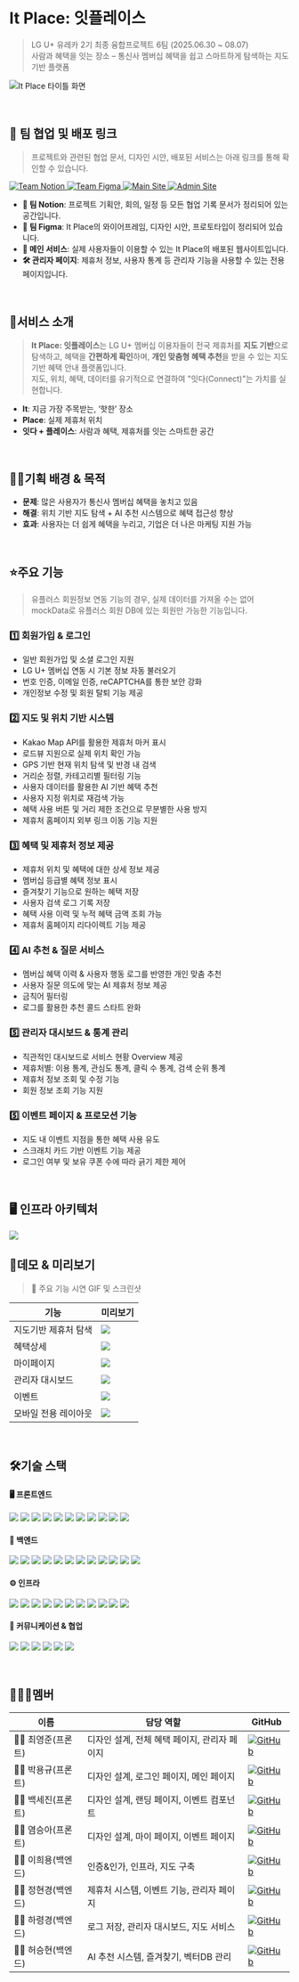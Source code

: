 # It Place: 잇플레이스

> LG U+ 유레카 2기 최종 융합프로젝트 6팀 (2025.06.30 ~ 08.07) </br>
> 사람과 혜택을 잇는 장소 – 통신사 멤버십 혜택을 쉽고 스마트하게 탐색하는 지도 기반 플랫폼


![It Place 타이틀 화면](./../demo/Readme-title.png)

</br>

## 🔗 팀 협업 및 배포 링크

> 프로젝트와 관련된 협업 문서, 디자인 시안, 배포된 서비스는 아래 링크를 통해 확인할 수 있습니다.

<p align="left">
  <a href="https://www.notion.so/6-222ca47e589c801c9f3ede0902f3fa36?source=copy_link" target="_blank">
    <img src="https://img.shields.io/badge/팀 Notion-000000?style=for-the-badge&logo=notion&logoColor=white" alt="Team Notion" />
  </a>
  <a href="https://www.figma.com/design/rE9IRJ0U0UsMTxlrCjXSJn/ItPlace?node-id=2152-9464&t=I2va1vEw3L3krkwp-1" target="_blank">
    <img src="https://img.shields.io/badge/팀 Figma-F24E1E?style=for-the-badge&logo=figma&logoColor=white" alt="Team Figma" />
  </a>
  <a href="https://www.itplace.click" target="_blank">
    <img src="https://img.shields.io/badge/메인 서비스 바로가기-14B8A6?style=for-the-badge&logo=vercel&logoColor=white" alt="Main Site" />
  </a>
  <a href="https://admin.itplace.click" target="_blank">
    <img src="https://img.shields.io/badge/관리자 페이지 바로가기-6B7280?style=for-the-badge&logo=windows-terminal&logoColor=white" alt="Admin Site" />
  </a>
</p>

- **📒 팀 Notion**: 프로젝트 기획안, 회의, 일정 등 모든 협업 기록 문서가 정리되어 있는 공간입니다.
- **🎨 팀 Figma**: It Place의 와이어프레임, 디자인 시안, 프로토타입이 정리되어 있습니다.
- **🚀 메인 서비스**: 실제 사용자들이 이용할 수 있는 It Place의 배포된 웹사이트입니다.
- **🛠 관리자 페이지**: 제휴처 정보, 사용자 통계 등 관리자 기능을 사용할 수 있는 전용 페이지입니다.

</br>

## 🐰서비스 소개

> **It Place: 잇플레이스**는 LG U+ 멤버십 이용자들이 전국 제휴처를 **지도 기반**으로 탐색하고, 혜택을 **간편하게 확인**하며, **개인 맞춤형 혜택 추천**을 받을 수 있는 지도 기반 혜택 안내 플랫폼입니다. </br>
> 지도, 위치, 혜택, 데이터를 유기적으로 연결하여 "잇다(Connect)"는 가치를 실현합니다.

- **It**: 지금 가장 주목받는, ‘핫한’ 장소
- **Place**: 실제 제휴처 위치
- **잇다 + 플레이스**: 사람과 혜택, 제휴처를 잇는 스마트한 공간

</br>

## 👍🏻기획 배경 & 목적

- **문제**: 많은 사용자가 통신사 멤버십 혜택을 놓치고 있음
- **해결**: 위치 기반 지도 탐색 + AI 추천 시스템으로 혜택 접근성 향상
- **효과**: 사용자는 더 쉽게 혜택을 누리고, 기업은 더 나은 마케팅 지원 가능

</br>

## ⭐주요 기능
> 유플러스 회원정보 연동 기능의 경우, 실제 데이터를 가져올 수는 없어 mockData로 유플러스 회원 DB에 있는 회원만 가능한 기능입니다.

### 1️⃣ 회원가입 & 로그인

- 일반 회원가입 및 소셜 로그인 지원
- LG U+ 멤버십 연동 시 기본 정보 자동 불러오기
- 번호 인증, 이메일 인증, reCAPTCHA를 통한 보안 강화
- 개인정보 수정 및 회원 탈퇴 기능 제공

### 2️⃣ 지도 및 위치 기반 시스템

- Kakao Map API를 활용한 제휴처 마커 표시
- 로드뷰 지원으로 실제 위치 확인 가능
- GPS 기반 현재 위치 탐색 및 반경 내 검색
- 거리순 정렬, 카테고리별 필터링 기능
- 사용자 데이터를 활용한 AI 기반 혜택 추천
- 사용자 지정 위치로 재검색 가능
- 혜택 사용 버튼 및 거리 제한 조건으로 무분별한 사용 방지
- 제휴처 홈페이지 외부 링크 이동 기능 지원

### 3️⃣ 혜택 및 제휴처 정보 제공

- 제휴처 위치 및 혜택에 대한 상세 정보 제공
- 멤버십 등급별 혜택 정보 표시
- 즐겨찾기 기능으로 원하는 혜택 저장
- 사용자 검색 로그 기록 저장
- 혜택 사용 이력 및 누적 혜택 금액 조회 가능
- 제휴처 홈페이지 리다이렉트 기능 제공

### 4️⃣ AI 추천 & 질문 서비스

- 멤버십 혜택 이력 & 사용자 행동 로그를 반영한 개인 맞춤 추천
- 사용자 질문 의도에 맞는 AI 제휴처 정보 제공
- 금칙어 필터링
- 로그를 활용한 추천 콜드 스타트 완화

### 5️⃣ 관리자 대시보드 & 통계 관리

- 직관적인 대시보드로 서비스 현황 Overview 제공
- 제휴처별: 이용 통계, 관심도 통계, 클릭 수 통계, 검색 순위 통계
- 제휴처 정보 조회 및 수정 기능
- 회원 정보 조회 기능 지원

### 5️⃣ 이벤트 페이지 & 프로모션 기능

- 지도 내 이벤트 지점을 통한 혜택 사용 유도
- 스크래치 카드 기반 이벤트 기능 제공
- 로그인 여부 및 보유 쿠폰 수에 따라 긁기 제한 제어

</br>

## 🖥️ 인프라 아키텍처
 ![](./../demo/architecture.png)

## 🎥데모 & 미리보기

> 🔽 주요 기능 시연 GIF 및 스크린샷

| 기능                 | 미리보기               |
| -------------------- | ---------------------- |
| 지도기반 제휴처 탐색 | ![](./../demo/map.gif)    |
| 혜택상세             | ![](./../demo/detail.gif) |
| 마이페이지           | ![](./../demo/mypage.gif) |
| 관리자 대시보드      | ![](./../demo/admin.gif)  |
| 이벤트 | ![](./../demo/event.gif)    |
| 모바일 전용 레이아웃 | ![](./../demo/mobile.gif) |

</br>

## 🛠기술 스택

#### 🖥️ 프론트엔드

<p align="left">
  <img src="https://img.shields.io/badge/JavaScript-F7DF1E?style=flat&logo=javascript&logoColor=black" />
  <img src="https://img.shields.io/badge/TypeScript-3178C6?style=flat&logo=typescript&logoColor=white" />
  <img src="https://img.shields.io/badge/React-61DAFB?style=flat&logo=react&logoColor=white" />
  <img src="https://img.shields.io/badge/Vite-646CFF?style=flat&logo=vite&logoColor=white" />
  <img src="https://img.shields.io/badge/TailwindCSS-06B6D4?style=flat&logo=tailwindcss&logoColor=white" />
  <img src="https://img.shields.io/badge/Redux-764ABC?style=flat&logo=redux&logoColor=white" />
  <img src="https://img.shields.io/badge/ESLint-4B32C3?style=flat&logo=eslint&logoColor=white" />
  <img src="https://img.shields.io/badge/Axios-5A29E4?style=flat&logo=axios&logoColor=white" />
  <img src="https://img.shields.io/badge/Kakao%20Map-FFCD00?style=flat&logo=kakaotalk&logoColor=black" />
  <img src="https://img.shields.io/badge/GSAP-88CE02?style=flat&logo=greensock&logoColor=white" />
  <img src="https://img.shields.io/badge/Lodash-3492FF?style=flat&logo=lodash&logoColor=white" />
</p>

#### 🔧 백엔드

<p align="left">
<img src="https://img.shields.io/badge/Java-007396?style=flat&logo=openjdk&logoColor=white" /> 
<img src="https://img.shields.io/badge/Spring-6DB33F?style=flat&logo=spring&logoColor=white" />
<img src="https://img.shields.io/badge/Spring%20Data-6DB33F?style=flat&logo=spring&logoColor=white" />
<img src="https://img.shields.io/badge/Spring%20Security-6DB33F?style=flat&logo=springsecurity&logoColor=white" />
<img src="https://img.shields.io/badge/Spring%20AI-66CC66?style=flat&logo=spring&logoColor=white" />
<img src="https://img.shields.io/badge/OpenAI-412991?style=flat&logo=openai&logoColor=white" />
<img src="https://img.shields.io/badge/OAuth-000000?style=flat&logo=oauth&logoColor=white" />
<img src="https://img.shields.io/badge/MySQL-4479A1?style=flat&logo=mysql&logoColor=white" />
<img src="https://img.shields.io/badge/MongoDB-47A248?style=flat&logo=mongodb&logoColor=white" />
<img src="https://img.shields.io/badge/Redis-DC382D?style=flat&logo=redis&logoColor=white" />
<img src="https://img.shields.io/badge/Elasticsearch-005571?style=flat&logo=elasticsearch&logoColor=white" />
<img src="https://img.shields.io/badge/Kibana-E8478B?style=flat&logo=kibana&logoColor=white" />
</p>

#### ⚙️ 인프라
<p align="left">
<img src="https://img.shields.io/badge/Route53-FF9900?style=flat&logo=amazon-aws&logoColor=white" />
<img src="https://img.shields.io/badge/CloudFront-232F3E?style=flat&logo=amazon-aws&logoColor=white" />
<img src="https://img.shields.io/badge/Elastic%20Load%20Balancing-FF9900?style=flat&logo=amazon-aws&logoColor=white" />
<img src="https://img.shields.io/badge/GitHub%20Actions-2088FF?style=flat&logo=githubactions&logoColor=white" />
<img src="https://img.shields.io/badge/CodeDeploy-6DB33F?style=flat&logo=aws-code-deploy&logoColor=white" />
<img src="https://img.shields.io/badge/Elastic%20Container%20Registry-FF9900?style=flat&logo=amazon-ecs&logoColor=white" />
<img src="https://img.shields.io/badge/Docker-2496ED?style=flat&logo=docker&logoColor=white" />
<img src="https://img.shields.io/badge/EC2-FF9900?style=flat&logo=amazon-ec2&logoColor=white" />
<img src="https://img.shields.io/badge/App%20Auto%20Scaling-FF9900?style=flat&logo=amazon-aws&logoColor=white" />
<img src="https://img.shields.io/badge/RDS-527FFF?style=flat&logo=amazonrds&logoColor=white" />
<img src="https://img.shields.io/badge/S3-569A31?style=flat&logo=amazon-s3&logoColor=white" />
</p>

#### 💬 커뮤니케이션 & 협업

<p align="left">
  <img src="https://img.shields.io/badge/GitHub-181717?style=flat&logo=github&logoColor=white" />
  <img src="https://img.shields.io/badge/Git-F05032?style=flat&logo=git&logoColor=white" />
  <img src="https://img.shields.io/badge/Notion-000000?style=flat&logo=notion&logoColor=white" />
  <img src="https://img.shields.io/badge/Slack-4A154B?style=flat&logo=slack&logoColor=white" />
  <img src="https://img.shields.io/badge/Discord-5865F2?style=flat&logo=discord&logoColor=white" />
  <img src="https://img.shields.io/badge/Figma-F24E1E?style=flat&logo=figma&logoColor=white" />
</p>

</br>

## 🧑‍🤝‍🧑멤버

| 이름      | 담당 역할                       | GitHub                                                                                                                                          |
| --------- | ------------------------------- | ----------------------------------------------------------------------------------------------------------------------------------------------- |
| 👨‍💻 최영준(프론트) | 디자인 설계, 전체 혜택 페이지, 관리자 페이지 | [![GitHub](https://img.shields.io/badge/udwns310-181717?style=flat-square&logo=github&logoColor=white)](https://github.com/udwns310)            |
| 👨‍💻 박용규(프론트) | 디자인 설계, 로그인 페이지, 메인 페이지 | [![GitHub](https://img.shields.io/badge/yonggyu99-181717?style=flat-square&logo=github&logoColor=white)](https://github.com/yonggyu99)          |
| 👨‍💻 백세진(프론트) | 디자인 설계, 랜딩 페이지, 이벤트 컴포넌트 | [![GitHub](https://img.shields.io/badge/sejinbaek-181717?style=flat-square&logo=github&logoColor=white)](https://github.com/sejinbaek)          |
| 👨‍💻 염승아(프론트) | 디자인 설계, 마이 페이지, 이벤트 페이지 | [![GitHub](https://img.shields.io/badge/yeom--kenco-181717?style=flat-square&logo=github&logoColor=white)](https://github.com/yeom-kenco)       |
| 👨‍💻 이희용(백엔드) | 인증&인가, 인프라, 지도 구축 | [![GitHub](https://img.shields.io/badge/eddie--backdev-181717?style=flat-square&logo=github&logoColor=white)](https://github.com/eddie-backdev) |
| 👩‍💻 정현경(백엔드) | 제휴처 시스템, 이벤트 기능, 관리자 페이지 | [![GitHub](https://img.shields.io/badge/hyunnk-181717?style=flat-square&logo=github&logoColor=white)](https://github.com/hyunnk)                |
| 👩‍💻 하령경(백엔드) | 로그 저장, 관리자 대시보드, 지도 서비스 | [![GitHub](https://img.shields.io/badge/rxgx424-181717?style=flat-square&logo=github&logoColor=white)](https://github.com/rxgx424)              |
| 👨‍💻 허승현(백엔드) | AI 추천 시스템, 즐겨찾기, 벡터DB 관리 | [![GitHub](https://img.shields.io/badge/HSH--11-181717?style=flat-square&logo=github&logoColor=white)](https://github.com/HSH-11)               |
